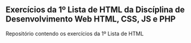 ## Exercícios da 1º Lista de HTML da Discíplina de Desenvolvimento Web HTML, CSS, JS e PHP

Repositório contendo os exercícios da 1º Lista de HTML

 
